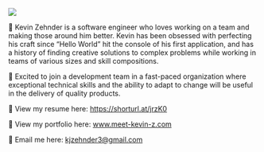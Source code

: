 ![](https://komarev.com/ghpvc/?username=k-zehnder)

🚩 Kevin Zehnder is a software engineer who loves working on a team and making those around him better. Kevin has been obsessed with perfecting his craft since “Hello World” hit the console of his first application, and has a history of finding creative solutions to complex problems while working in teams of various sizes and skill compositions.

💼 Excited to join a development team in a fast-paced organization where exceptional technical skills and the ability to adapt to change will be useful in the delivery of quality products.

📶 View my resume here: https://shorturl.at/jrzK0

👀 View my portfolio here: www.meet-kevin-z.com

📝 Email me here: kjzehnder3@gmail.com


